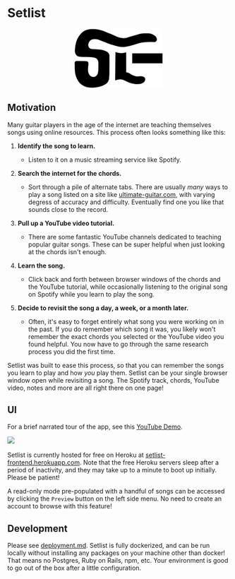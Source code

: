 # Setlist

<p align="center">
  <img src="frontend/src/SetlistLogo.png" width="200">
</p>

## Motivation

Many guitar players in the age of the internet are teaching themselves songs using online resources. This process often looks something like this:

1. **Identify the song to learn.**
    - Listen to it on a music streaming service like Spotify.

2. **Search the internet for the chords.**
    - Sort through a pile of alternate tabs. There are usually _many_ ways to play a song listed on a site like [ultimate-guitar.com](https://www.ultimate-guitar.com/), with varying degress of accuracy and difficulty. Eventually find one you like that sounds close to the record.

3. **Pull up a YouTube video tutorial.**
    - There are some fantastic YouTube channels dedicated to teaching popular guitar songs. These can be super helpful when just looking at the chords isn't enough.

4. **Learn the song.**
    - Click back and forth between browser windows of the chords and the YouTube tutorial, while occasionally listening to the original song on Spotify while you learn to play the song.

5. **Decide to revisit the song a day, a week, or a month later.**
    - Often, it's easy to forget entirely what song you were working on in the past. If you do remember which song it was, you likely won't remember the exact chords you selected or the YouTube video you found helpful. You now have to go through the same research process you did the first time.


Setlist was built to ease this process, so that you can remember the songs you learn to play and how _you_ play them. Setlist can be your single browser window open while revisiting a song. The Spotify track, chords, YouTube video, notes and more are all right there on one page!

## UI
For a brief narrated tour of the app, see this [YouTube Demo](https://www.youtube.com/watch?v=lUlh2D7BDMc).

![](setlist-tour.gif)

Setlist is currently hosted for free on Heroku at [setlist-frontend.herokuapp.com](https://setlist-frontend.herokuapp.com). Note that the free Heroku servers sleep after a period of inactivity, and they may take up to a minute to boot up initially. Please be patient!

A read-only mode pre-populated with a handful of songs can be accessed by clicking the `Preview` button on the left side menu. No need to create an account to browse with this feature!

## Development

Please see [deployment.md](deployment.md). Setlist is fully dockerized, and can be run locally without installing any packages on your machine other than docker! That means no Postgres, Ruby on Rails, npm, etc. Your environment is good to go out of the box after a little configuration.

